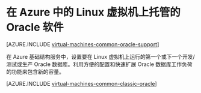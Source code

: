 <properties
	pageTitle="Linux 虚拟机上的 Oracle | Azure"
	description="查找介绍如何在 Linux 虚拟机上设置 Oracle 软件的文章"
	services="virtual-machines-linux"
	documentationCenter=""
	authors="rickstercdn"
	manager="timlt"
	editor=""
	tags="azure-service-management"/>

<tags
	ms.service="virtual-machines-linux"
	ms.date="05/17/2016"
	wacn.date="07/11/2016"/>

# 在 Azure 中的 Linux 虚拟机上托管的 Oracle 软件

[AZURE.INCLUDE [virtual-machines-common-oracle-support](../includes/virtual-machines-common-oracle-support.md)]

在 Azure 基础结构服务中，设置要在 Linux 虚拟机上运行的第一个或下一个开发/测试或生产 Oracle 数据库。利用方便的配置和快速扩展 Oracle 数据库工作负荷的功能来包含新的容量。


[AZURE.INCLUDE [virtual-machines-common-classic-oracle](../includes/virtual-machines-common-classic-oracle.md)]

<!---HONumber=Mooncake_0704_2016-->